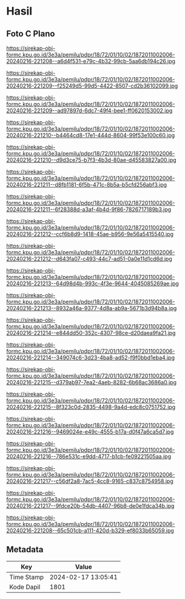 # Hasil

## Foto C Plano

https://sirekap-obj-formc.kpu.go.id/3e3a/pemilu/pdpr/18/72/01/10/02/1872011002006-20240216-221208--a6d4f531-e79c-4b32-99cb-5aa6db194c26.jpg

https://sirekap-obj-formc.kpu.go.id/3e3a/pemilu/pdpr/18/72/01/10/02/1872011002006-20240216-221209--f25249d5-99d5-4422-8507-cd2b36102099.jpg

https://sirekap-obj-formc.kpu.go.id/3e3a/pemilu/pdpr/18/72/01/10/02/1872011002006-20240216-221209--ad97897d-6dc7-49f4-bee1-ff0620153002.jpg

https://sirekap-obj-formc.kpu.go.id/3e3a/pemilu/pdpr/18/72/01/10/02/1872011002006-20240216-221210--b4464cd8-17e1-444d-8604-99f53e100c60.jpg

https://sirekap-obj-formc.kpu.go.id/3e3a/pemilu/pdpr/18/72/01/10/02/1872011002006-20240216-221210--d9d3ce75-b7f3-4b3d-80ae-d45583827a00.jpg

https://sirekap-obj-formc.kpu.go.id/3e3a/pemilu/pdpr/18/72/01/10/02/1872011002006-20240216-221211--d8fb1181-6f5b-471c-8b5a-b5cfd256abf3.jpg

https://sirekap-obj-formc.kpu.go.id/3e3a/pemilu/pdpr/18/72/01/10/02/1872011002006-20240216-221211--6f28388d-a3af-4b4d-9f86-7826717189b3.jpg

https://sirekap-obj-formc.kpu.go.id/3e3a/pemilu/pdpr/18/72/01/10/02/1872011002006-20240216-221212--ccf6b8d9-1418-45ae-b956-9e56a5415540.jpg

https://sirekap-obj-formc.kpu.go.id/3e3a/pemilu/pdpr/18/72/01/10/02/1872011002006-20240216-221212--d643fa07-c493-44c7-ad51-0a0e11d1cd6d.jpg

https://sirekap-obj-formc.kpu.go.id/3e3a/pemilu/pdpr/18/72/01/10/02/1872011002006-20240216-221213--64d98d4b-993c-4f3e-9644-4045085269ae.jpg

https://sirekap-obj-formc.kpu.go.id/3e3a/pemilu/pdpr/18/72/01/10/02/1872011002006-20240216-221213--8932a46a-9377-4d8a-ab9a-5671b3d94b8a.jpg

https://sirekap-obj-formc.kpu.go.id/3e3a/pemilu/pdpr/18/72/01/10/02/1872011002006-20240216-221214--e844dd50-352c-4307-98ce-d20daea9fa21.jpg

https://sirekap-obj-formc.kpu.go.id/3e3a/pemilu/pdpr/18/72/01/10/02/1872011002006-20240216-221214--349074c6-3d23-4ba8-ad52-f9f0bbd1eba4.jpg

https://sirekap-obj-formc.kpu.go.id/3e3a/pemilu/pdpr/18/72/01/10/02/1872011002006-20240216-221215--d379ab97-7ea2-4aeb-8282-6b68ac3686a0.jpg

https://sirekap-obj-formc.kpu.go.id/3e3a/pemilu/pdpr/18/72/01/10/02/1872011002006-20240216-221215--8f323c0d-2835-4498-9a4d-edc8c0751752.jpg

https://sirekap-obj-formc.kpu.go.id/3e3a/pemilu/pdpr/18/72/01/10/02/1872011002006-20240216-221216--9469024e-e49c-4555-b17a-d0f47a6ca5d7.jpg

https://sirekap-obj-formc.kpu.go.id/3e3a/pemilu/pdpr/18/72/01/10/02/1872011002006-20240216-221216--786e531c-e9dd-4717-b1cb-fe09221505aa.jpg

https://sirekap-obj-formc.kpu.go.id/3e3a/pemilu/pdpr/18/72/01/10/02/1872011002006-20240216-221217--c56df2a8-7ac5-4cc8-9165-c837c8754958.jpg

https://sirekap-obj-formc.kpu.go.id/3e3a/pemilu/pdpr/18/72/01/10/02/1872011002006-20240216-221217--9fdce20b-54db-4407-96b8-de0e1fdca34b.jpg

https://sirekap-obj-formc.kpu.go.id/3e3a/pemilu/pdpr/18/72/01/10/02/1872011002006-20240216-221208--65c501cb-a111-420d-b329-ef8033b65059.jpg


## Metadata

| Key        | Value               |
| ---------- | ------------------- |
| Time Stamp | 2024-02-17 13:05:41 |
| Kode Dapil | 1801                |



